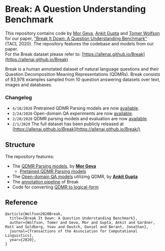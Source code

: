 # Break: A Question Understanding Benchmark

This repository contains code by [Mor Geva](https://mega002.github.io/), [Ankit Gupta](https://sites.google.com/view/ag1988/home) and [Tomer Wolfson](https://tomerwolgithub.github.io/) for our paper, ["Break It Down: A Question Understanding Benchmark"](https://arxiv.org/abs/2001.11770v1) (TACL 2020). The repository features the codebase and models from our paper.   
For the Break dataset please refer to: [https://allenai.github.io/Break](https://allenai.github.io/Break)

Break is a human annotated dataset of natural language questions and their Question Decomposition Meaning Representations (QDMRs). Break consists of 83,978 examples sampled from 10 question answering datasets over text, images and databases.


### Changelog
- `4/10/2020` Pretrained QDMR Parsing models are now [available](https://github.com/tomerwolgithub/Break/tree/master/qdmr_parsing#cofiguration-and-petrained-models).
- `2/24/2020` Open-domain QA experiments are now [available](https://github.com/tomerwolgithub/Break/tree/master/break_utility).
- `2/20/2020` QDMR parsing models and evaluation are now [available](https://github.com/tomerwolgithub/Break/tree/master/qdmr_parsing).
- `2/1/2020` The full dataset has been publicly released at [https://allenai.github.io/Break](https://allenai.github.io/Break/).

## Structure
The repository features:
* The [QDMR Parsing models](https://github.com/tomerwolgithub/Break/tree/master/qdmr_parsing), by [**Mor Geva**](https://mega002.github.io/)
  * [Pretained QDMR Parsing models](https://github.com/tomerwolgithub/Break/tree/master/qdmr_parsing#cofiguration-and-petrained-models)
* The [Open-domain QA models](https://github.com/tomerwolgithub/Break/tree/master/break_utility) utilizing QDMR, by [**Ankit Gupta**](https://sites.google.com/view/ag1988/home)
* The [annotation pipeline](https://github.com/tomerwolgithub/Break/tree/master/annotation_pipeline) of Break
* Code for converting [QDMR to logical-form](https://github.com/tomerwolgithub/Break/tree/master/qdmr_to_logical_form)


## Reference

```
@article{Wolfson2020Break,
  title={Break It Down: A Question Understanding Benchmark},
  author={Wolfson, Tomer and Geva, Mor and Gupta, Ankit and Gardner, Matt and Goldberg, Yoav and Deutch, Daniel and Berant, Jonathan},
  journal={Transactions of the Association for Computational Linguistics},
  year={2020},
}
```
